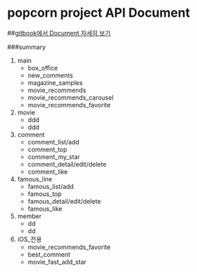 # popcorn project API Document

##[gitbook에서 Document 자세히 보기](https://popcorn_api.gitbooks.io/popcorn_api/content/)

###summary

1. main
   - box_office
   - new_comments
   - magazine_samples
   - movie_recommends
   - movie_recommends_carousel
   - movie_recommends_favorite
2. movie
   - ddd
   - ddd
3. comment
   - comment_list/add
   - comment_top
   - comment_my_star
   - comment_detail/edit/delete
   - comment_like
4. famous_line
   - famous_list/add
   - famous_top
   - famous_detail/edit/delete
   - famous_like
5. member
   - dd
   - dd
6. iOS_전용
   - movie_recommends_favorite
   - best_comment
   - movie_fast_add_star
